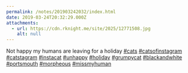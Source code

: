 ```yaml
---
permalink: /notes/201903242032/index.html
date: 2019-03-24T20:32:29.000Z
attachments:
  - url: https://cdn.rknight.me/site/2025/12771508.jpg
    alt: null
---
```


Not happy my humans are leaving for a holiday <a href="https://pixelfed.social/discover/tags/cats?src=hash" title="#cats" class="u-url hashtag" rel="external nofollow noopener">#cats</a> <a href="https://pixelfed.social/discover/tags/catsofinstagram?src=hash" title="#catsofinstagram" class="u-url hashtag" rel="external nofollow noopener">#catsofinstagram</a> <a href="https://pixelfed.social/discover/tags/catstagram?src=hash" title="#catstagram" class="u-url hashtag" rel="external nofollow noopener">#catstagram</a> <a href="https://pixelfed.social/discover/tags/instacat?src=hash" title="#instacat" class="u-url hashtag" rel="external nofollow noopener">#instacat</a> <a href="https://pixelfed.social/discover/tags/unhappy?src=hash" title="#unhappy" class="u-url hashtag" rel="external nofollow noopener">#unhappy</a> <a href="https://pixelfed.social/discover/tags/holiday?src=hash" title="#holiday" class="u-url hashtag" rel="external nofollow noopener">#holiday</a> <a href="https://pixelfed.social/discover/tags/grumpycat?src=hash" title="#grumpycat" class="u-url hashtag" rel="external nofollow noopener">#grumpycat</a> <a href="https://pixelfed.social/discover/tags/blackandwhite?src=hash" title="#blackandwhite" class="u-url hashtag" rel="external nofollow noopener">#blackandwhite</a> <a href="https://pixelfed.social/discover/tags/portsmouth?src=hash" title="#portsmouth" class="u-url hashtag" rel="external nofollow noopener">#portsmouth</a> <a href="https://pixelfed.social/discover/tags/morpheous?src=hash" title="#morpheous" class="u-url hashtag" rel="external nofollow noopener">#morpheous</a> <a href="https://pixelfed.social/discover/tags/missmyhuman?src=hash" title="#missmyhuman" class="u-url hashtag" rel="external nofollow noopener">#missmyhuman</a>
